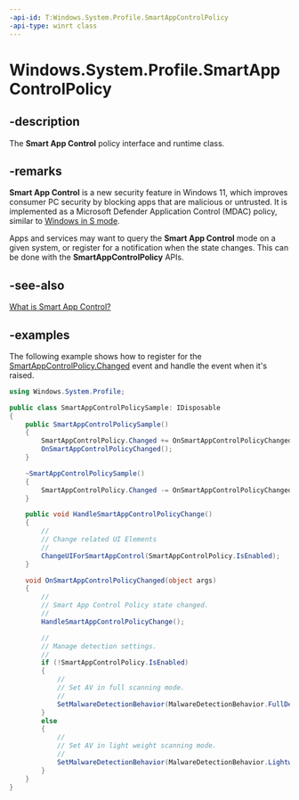 ```yaml
---
-api-id: T:Windows.System.Profile.SmartAppControlPolicy
-api-type: winrt class
---
```


# Windows.System.Profile.SmartAppControlPolicy

<!--
public static class SmartAppControlPolicy
-->

## -description

The **Smart App Control** policy interface and runtime class.

## -remarks

**Smart App Control** is a new security feature in Windows 11, which improves consumer PC security by blocking apps that are malicious or untrusted. It is implemented as a Microsoft Defender Application Control (MDAC) policy, similar to [Windows in S mode](https://support.microsoft.com/windows/windows-10-and-windows-11-in-s-mode-faq-851057d6-1ee9-b9e5-c30b-93baebeebc85).

Apps and services may want to query the **Smart App Control** mode on a given system, or register for a notification when the state changes. This can be done with the **SmartAppControlPolicy** APIs.

## -see-also

[What is Smart App Control?](https://support.microsoft.com/topic/what-is-smart-app-control-285ea03d-fa88-4d56-882e-6698afdb7003)

## -examples

The following example shows how to register for the [SmartAppControlPolicy.Changed](smartappcontrolpolicy_changed.md) event and handle the event when it's raised.

```csharp
using Windows.System.Profile;

public class SmartAppControlPolicySample: IDisposable
{
    public SmartAppControlPolicySample()
    {
        SmartAppControlPolicy.Changed += OnSmartAppControlPolicyChanged;
        OnSmartAppControlPolicyChanged();
    }

    ~SmartAppControlPolicySample()
    {
        SmartAppControlPolicy.Changed -= OnSmartAppControlPolicyChanged;
    }

    public void HandleSmartAppControlPolicyChange()
    {
        //
        // Change related UI Elements
        //
        ChangeUIForSmartAppControl(SmartAppControlPolicy.IsEnabled);
    }

    void OnSmartAppControlPolicyChanged(object args)
    {
        //
        // Smart App Control Policy state changed.
        //
        HandleSmartAppControlPolicyChange();

        //
        // Manage detection settings.
        //
        if (!SmartAppControlPolicy.IsEnabled)
        {
            //
            // Set AV in full scanning mode.
            //
            SetMalwareDetectionBehavior(MalwareDetectionBehavior.FullDetectionMode);
        }
        else
        {
            //
            // Set AV in light weight scanning mode.
            //
            SetMalwareDetectionBehavior(MalwareDetectionBehavior.LightweightDetectionMode);
        }
    }
}
```
